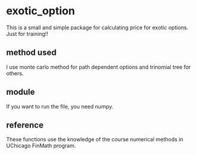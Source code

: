 # exotic_option

This is a small and simple package for calculating price for exotic options. Just for training!!

## method used

I use monte carlo method for path dependent options and trinomial tree for others.

## module

If you want to run the file, you need numpy.

## reference

These functions use the knowledge of the course numerical methods in UChicago FinMath program.

